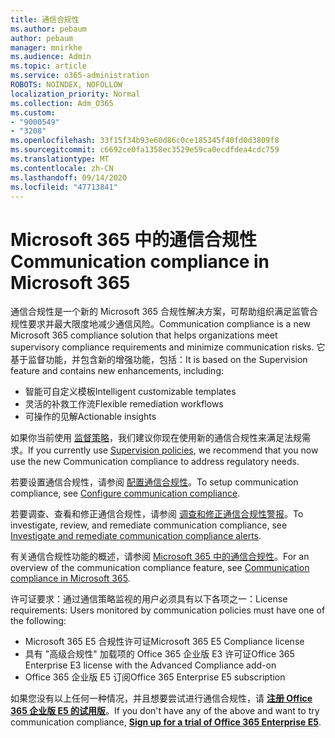 ```yaml
---
title: 通信合规性
ms.author: pebaum
author: pebaum
manager: mnirkhe
ms.audience: Admin
ms.topic: article
ms.service: o365-administration
ROBOTS: NOINDEX, NOFOLLOW
localization_priority: Normal
ms.collection: Adm_O365
ms.custom:
- "9000549"
- "3208"
ms.openlocfilehash: 33f15f34b93e60d86c0ce185345f40fd0d3809f8
ms.sourcegitcommit: c6692ce0fa1358ec3529e59ca0ecdfdea4cdc759
ms.translationtype: MT
ms.contentlocale: zh-CN
ms.lasthandoff: 09/14/2020
ms.locfileid: "47713841"
---
```

# <a name="communication-compliance-in-microsoft-365"></a><span data-ttu-id="613cf-102">Microsoft 365 中的通信合规性</span><span class="sxs-lookup"><span data-stu-id="613cf-102">Communication compliance in Microsoft 365</span></span>

<span data-ttu-id="613cf-103">通信合规性是一个新的 Microsoft 365 合规性解决方案，可帮助组织满足监管合规性要求并最大限度地减少通信风险。</span><span class="sxs-lookup"><span data-stu-id="613cf-103">Communication compliance is a new Microsoft 365 compliance solution that helps organizations meet supervisory compliance requirements and minimize communication risks.</span></span> <span data-ttu-id="613cf-104">它基于监督功能，并包含新的增强功能，包括：</span><span class="sxs-lookup"><span data-stu-id="613cf-104">It is based on the Supervision feature and contains new enhancements, including:</span></span>

- <span data-ttu-id="613cf-105">智能可自定义模板</span><span class="sxs-lookup"><span data-stu-id="613cf-105">Intelligent customizable templates</span></span>
- <span data-ttu-id="613cf-106">灵活的补救工作流</span><span class="sxs-lookup"><span data-stu-id="613cf-106">Flexible remediation workflows</span></span>
- <span data-ttu-id="613cf-107">可操作的见解</span><span class="sxs-lookup"><span data-stu-id="613cf-107">Actionable insights</span></span>

<span data-ttu-id="613cf-108">如果你当前使用 [监督策略](https://docs.microsoft.com/microsoft-365/compliance/supervision-policies)，我们建议你现在使用新的通信合规性来满足法规需求。</span><span class="sxs-lookup"><span data-stu-id="613cf-108">If you currently use [Supervision policies](https://docs.microsoft.com/microsoft-365/compliance/supervision-policies), we recommend that you now use the new Communication compliance to address regulatory needs.</span></span>

<span data-ttu-id="613cf-109">若要设置通信合规性，请参阅 [配置通信合规性](https://docs.microsoft.com/microsoft-365/compliance/communication-compliance-configure)。</span><span class="sxs-lookup"><span data-stu-id="613cf-109">To setup communication compliance, see [Configure communication compliance](https://docs.microsoft.com/microsoft-365/compliance/communication-compliance-configure).</span></span>

<span data-ttu-id="613cf-110">若要调查、查看和修正通信合规性，请参阅 [调查和修正通信合规性警报](https://docs.microsoft.com/microsoft-365/compliance/communication-compliance-investigate-remediate)。</span><span class="sxs-lookup"><span data-stu-id="613cf-110">To investigate, review, and remediate communication compliance, see [Investigate and remediate communication compliance alerts](https://docs.microsoft.com/microsoft-365/compliance/communication-compliance-investigate-remediate).</span></span>

<span data-ttu-id="613cf-111">有关通信合规性功能的概述，请参阅 [Microsoft 365 中的通信合规性](https://docs.microsoft.com/microsoft-365/compliance/communication-compliance)。</span><span class="sxs-lookup"><span data-stu-id="613cf-111">For an overview of the communication compliance feature, see [Communication compliance in Microsoft 365](https://docs.microsoft.com/microsoft-365/compliance/communication-compliance).</span></span>

<span data-ttu-id="613cf-112">许可证要求：通过通信策略监视的用户必须具有以下各项之一：</span><span class="sxs-lookup"><span data-stu-id="613cf-112">License requirements: Users monitored by communication policies must have one of the following:</span></span>

- <span data-ttu-id="613cf-113">Microsoft 365 E5 合规性许可证</span><span class="sxs-lookup"><span data-stu-id="613cf-113">Microsoft 365 E5 Compliance license</span></span>
- <span data-ttu-id="613cf-114">具有 "高级合规性" 加载项的 Office 365 企业版 E3 许可证</span><span class="sxs-lookup"><span data-stu-id="613cf-114">Office 365 Enterprise E3 license with the Advanced Compliance add-on</span></span>
- <span data-ttu-id="613cf-115">Office 365 企业版 E5 订阅</span><span class="sxs-lookup"><span data-stu-id="613cf-115">Office 365 Enterprise E5 subscription</span></span>

<span data-ttu-id="613cf-116">如果您没有以上任何一种情况，并且想要尝试进行通信合规性，请 **[注册 Office 365 企业版 E5 的试用版](https://go.microsoft.com/fwlink/p/?LinkID=698279)**。</span><span class="sxs-lookup"><span data-stu-id="613cf-116">If you don't have any of the above and want to try communication compliance, **[Sign up for a trial of Office 365 Enterprise E5](https://go.microsoft.com/fwlink/p/?LinkID=698279)**.</span></span>